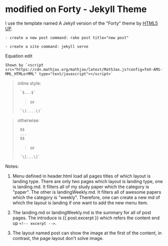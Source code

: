 # modified on Forty - Jekyll Theme

I use the template named A Jekyll version of the "Forty" theme by [HTML5 UP](https://html5up.net/).

	- create a new post command: rake post title="new post"

	- create a site command: jekyll serve

Equation edit

	Shown by `<script src="https://cdn.mathjax.org/mathjax/latest/MathJax.js?config=TeX-AMS-MML_HTMLorMML" type="text/javascript"></script>`
	
>inline style:
> 
>      `$...$`
>>or
> 
>      `\(....\)`
	
> otherwise:
> 
>      $$
>      ...
>      $$
>>or
> 
>      `\[...\]`

Notes:

1. Menu defined in header.html load all pages titles of which layout is landing type. There are only two pages which layout is landing type, one is landing.md. It filters all of my study paper which the category is "paper". The other is landingWeekly.md. It filters all of awesome papers which the category is "weekly". Therefore, one can create a new md of which the layout is landing if one want to add the new menu item.

2. The landing.md or landingWeekly.md is the summary for all of post pages. The introduce is {{ post.excerpt }} which refers the content end up ```<!-- excerpt -->```.

3. The layout named post can show the image at the first of the content, in contrast, the page layout don't solve image.  

